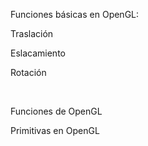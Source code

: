 Funciones básicas en OpenGL:

Traslación

Eslacamiento

Rotación

<br/>

Funciones de OpenGL

Primitivas en OpenGL
